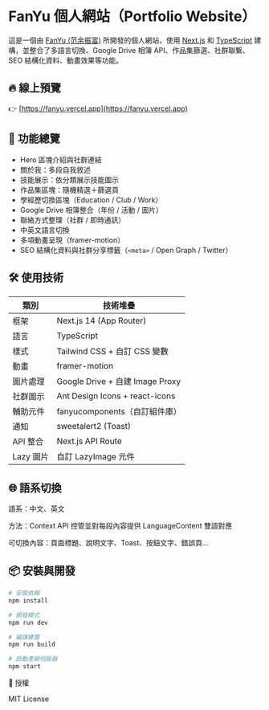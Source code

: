 # FanYu 個人網站（Portfolio Website）

這是一個由 [FanYu (范余振富)](https://fanyu.vercel.app) 所開發的個人網站，使用 [Next.js](https://nextjs.org/) 和 [TypeScript](https://www.typescriptlang.org/) 建構，並整合了多語言切換、Google Drive 相簿 API、作品集篩選、社群聯繫、SEO 結構化資料、動畫效果等功能。

## 🔥 線上預覽

👉 [https://fanyu.vercel.app](https://fanyu.vercel.app)

## 📌 功能總覽

- Hero 區塊介紹與社群連結
- 關於我：多段自我敘述
- 技能展示：依分類展示技能圖示
- 作品集區塊：隨機精選＋篩選頁
- 學經歷切換區塊（Education / Club / Work）
- Google Drive 相簿整合（年份 / 活動 / 圖片）
- 聯絡方式整理（社群 / 即時通訊）
- 中英文語言切換
- 多項動畫呈現（framer-motion）
- SEO 結構化資料與社群分享標籤（`<meta>` / Open Graph / Twitter）

## 🛠 使用技術

| 類別      | 技術堆疊                        |
| --------- | ------------------------------- |
| 框架      | Next.js 14 (App Router)         |
| 語言      | TypeScript                      |
| 樣式      | Tailwind CSS + 自訂 CSS 變數    |
| 動畫      | framer-motion                   |
| 圖片處理  | Google Drive + 自建 Image Proxy |
| 社群圖示  | Ant Design Icons + react-icons  |
| 輔助元件  | fanyucomponents（自訂組件庫）   |
| 通知      | sweetalert2 (Toast)             |
| API 整合  | Next.js API Route               |
| Lazy 圖片 | 自訂 LazyImage 元件             |

## 🌐 語系切換

語系：中文、英文

方法：Context API 控管並對每段內容提供 LanguageContent 雙語對應

可切換內容：頁面標題、說明文字、Toast、按鈕文字、錯誤頁...

## 📦 安裝與開發

``` bash
# 安裝依賴
npm install

# 開發模式
npm run dev

# 編譯建置
npm run build

# 啟動產線伺服器
npm start

```

📜 授權

MIT License

